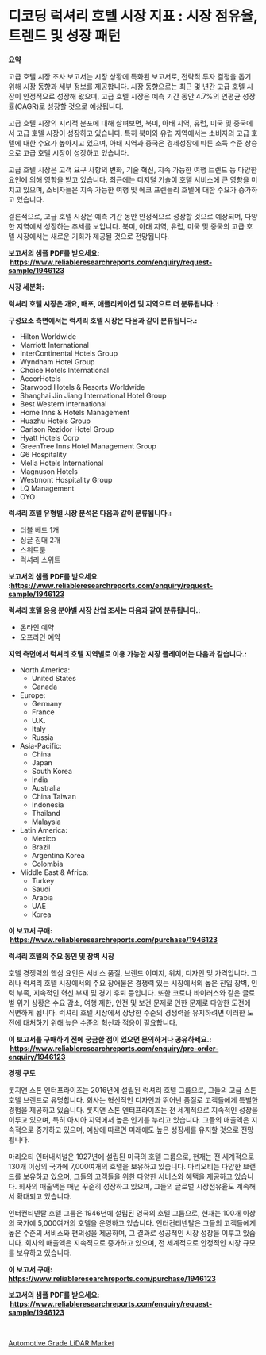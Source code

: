 <p><h1>디코딩 럭셔리 호텔 시장 지표 : 시장 점유율, 트렌드 및 성장 패턴</h1></p><p><strong>요약</strong></p>
<p><p>고급 호텔 시장 조사 보고서는 시장 상황에 특화된 보고서로, 전략적 투자 결정을 돕기 위해 시장 동향과 세부 정보를 제공합니다. 시장 동향으로는 최근 몇 년간 고급 호텔 시장이 안정적으로 성장해 왔으며, 고급 호텔 시장은 예측 기간 동안 4.7%의 연평균 성장률(CAGR)로 성장할 것으로 예상됩니다.</p><p>고급 호텔 시장의 지리적 분포에 대해 살펴보면, 북미, 아태 지역, 유럽, 미국 및 중국에서 고급 호텔 시장이 성장하고 있습니다. 특히 북미와 유럽 지역에서는 소비자의 고급 호텔에 대한 수요가 높아지고 있으며, 아태 지역과 중국은 경제성장에 따른 소득 수준 상승으로 고급 호텔 시장이 성장하고 있습니다.</p><p>고급 호텔 시장은 고객 요구 사항의 변화, 기술 혁신, 지속 가능한 여행 트렌드 등 다양한 요인에 의해 영향을 받고 있습니다. 최근에는 디지털 기술이 호텔 서비스에 큰 영향을 미치고 있으며, 소비자들은 지속 가능한 여행 및 에코 프렌들리 호텔에 대한 수요가 증가하고 있습니다.</p><p>결론적으로, 고급 호텔 시장은 예측 기간 동안 안정적으로 성장할 것으로 예상되며, 다양한 지역에서 성장하는 추세를 보입니다. 북미, 아태 지역, 유럽, 미국 및 중국의 고급 호텔 시장에서는 새로운 기회가 제공될 것으로 전망됩니다.</p></p>
<p><strong>보고서의 샘플 PDF를 받으세요: &nbsp;<a href="https://www.reliableresearchreports.com/enquiry/request-sample/1946123">https://www.reliableresearchreports.com/enquiry/request-sample/1946123</a></strong></p>
<p><strong>시장 세분화:</strong></p>
<p><strong> 럭셔리 호텔 시장은 개요, 배포, 애플리케이션 및 지역으로 더 분류됩니다. :</strong></p>
<p><strong>구성요소 측면에서는 럭셔리 호텔 시장은 다음과 같이 분류됩니다.:</strong></p>
<p><ul><li>Hilton Worldwide</li><li>Marriott International</li><li>InterContinental Hotels Group</li><li>Wyndham Hotel Group</li><li>Choice Hotels International</li><li>AccorHotels</li><li>Starwood Hotels & Resorts Worldwide</li><li>Shanghai Jin Jiang International Hotel Group</li><li>Best Western International</li><li>Home Inns & Hotels Management</li><li>Huazhu Hotels Group</li><li>Carlson Rezidor Hotel Group</li><li>Hyatt Hotels Corp</li><li>GreenTree Inns Hotel Management Group</li><li>G6 Hospitality</li><li>Melia Hotels International</li><li>Magnuson Hotels</li><li>Westmont Hospitality Group</li><li>LQ Management</li><li>OYO</li></ul></p>
<p><strong> 럭셔리 호텔 유형별 시장 분석은 다음과 같이 분류됩니다.:</strong></p>
<p><ul><li>더블 베드 1개</li><li>싱글 침대 2개</li><li>스위트룸</li><li>럭셔리 스위트</li></ul></p>
<p><strong>보고서의 샘플 PDF를 받으세요 :<a href="https://www.reliableresearchreports.com/enquiry/request-sample/1946123">https://www.reliableresearchreports.com/enquiry/request-sample/1946123</a></strong></p>
<p><strong> 럭셔리 호텔 응용 분야별 시장 산업 조사는 다음과 같이 분류됩니다.:</strong></p>
<p><ul><li>온라인 예약</li><li>오프라인 예약</li></ul></p>
<p><strong>지역 측면에서 럭셔리 호텔 지역별로 이용 가능한 시장 플레이어는 다음과 같습니다.:</strong></p>
<p><ul>
    <li>
        North America:
        <ul>
            <li>United States</li>
            <li>Canada</li>
        </ul>
    </li>
    <li>
        Europe:
        <ul>
            <li>Germany</li>
            <li>France</li>
            <li>U.K.</li>
            <li>Italy</li>
            <li>Russia</li>
        </ul>
    </li>
    <li>
        Asia-Pacific:
        <ul>
            <li>China</li>
            <li>Japan</li>
            <li>South Korea</li>
            <li>India</li>
            <li>Australia</li>
            <li>China Taiwan</li>
            <li>Indonesia</li>
            <li>Thailand</li>
            <li>Malaysia</li>
        </ul>
    </li>
    <li>
        Latin America:
        <ul>
            <li>Mexico</li>
            <li>Brazil</li>
            <li>Argentina Korea</li>
            <li>Colombia</li>
        </ul>
    </li>
    <li>
        Middle East & Africa:
        <ul>
            <li>Turkey</li>
            <li>Saudi</li>
            <li>Arabia</li>
            <li>UAE</li>
            <li>Korea</li>
        </ul>
    </li>
    </ul></p>
<p><strong>이 보고서 구매: &nbsp;<a href="https://www.reliableresearchreports.com/purchase/1946123">https://www.reliableresearchreports.com/purchase/1946123</a></strong></p>
<p><strong>럭셔리 호텔의 주요 동인 및 장벽 시장</strong></p>
<p><p>호텔 경쟁력의 핵심 요인은 서비스 품질, 브랜드 이미지, 위치, 디자인 및 가격입니다. 그러나 럭셔리 호텔 시장에서의 주요 장애물은 경쟁력 있는 시장에서의 높은 진입 장벽, 인력 부족, 지속적인 혁신 부재 및 경기 후퇴 등입니다. 또한 코로나 바이러스와 같은 글로벌 위기 상황은 수요 감소, 여행 제한, 안전 및 보건 문제로 인한 문제로 다양한 도전에 직면하게 됩니다. 럭셔리 호텔 시장에서 상당한 수준의 경쟁력을 유지하려면 이러한 도전에 대처하기 위해 높은 수준의 혁신과 적응이 필요합니다.</p></p>
<p><strong>이 보고서를 구매하기 전에 궁금한 점이 있으면 문의하거나 공유하세요.: &nbsp;<a href="https://www.reliableresearchreports.com/enquiry/pre-order-enquiry/1946123">https://www.reliableresearchreports.com/enquiry/pre-order-enquiry/1946123</a></strong></p>
<p><strong>경쟁 구도</strong></p>
<p><p>롯지앤 스톤 엔터프라이즈는 2016년에 설립된 럭셔리 호텔 그룹으로, 그들의 고급 스톤 호텔 브랜드로 유명합니다. 회사는 혁신적인 디자인과 뛰어난 품질로 고객들에게 특별한 경험을 제공하고 있습니다. 롯지앤 스톤 엔터프라이즈는 전 세계적으로 지속적인 성장을 이루고 있으며, 특히 아시아 지역에서 높은 인기를 누리고 있습니다. 그들의 매출액은 지속적으로 증가하고 있으며, 예상에 따르면 미래에도 높은 성장세를 유지할 것으로 전망됩니다.</p><p>마리오티 인터내셔널은 1927년에 설립된 미국의 호텔 그룹으로, 현재는 전 세계적으로 130개 이상의 국가에 7,000여개의 호텔을 보유하고 있습니다. 마리오티는 다양한 브랜드를 보유하고 있으며, 그들의 고객들을 위한 다양한 서비스와 혜택을 제공하고 있습니다. 회사의 매출액은 매년 꾸준히 성장하고 있으며, 그들의 글로벌 시장점유율도 계속해서 확대되고 있습니다.</p><p>인터컨티넨탈 호텔 그룹은 1946년에 설립된 영국의 호텔 그룹으로, 현재는 100개 이상의 국가에 5,000여개의 호텔을 운영하고 있습니다. 인터컨티넨탈은 그들의 고객들에게 높은 수준의 서비스와 편의성을 제공하며, 그 결과로 성공적인 시장 성장을 이루고 있습니다. 회사의 매출액은 지속적으로 증가하고 있으며, 전 세계적으로 안정적인 시장 규모를 보유하고 있습니다.</p></p>
<p><strong>이 보고서 구매: &nbsp; <a href="https://www.reliableresearchreports.com/purchase/1946123">https://www.reliableresearchreports.com/purchase/1946123</a></strong></p>
<p><strong>보고서의 샘플 PDF를 받으세요: &nbsp;<a href="https://www.reliableresearchreports.com/enquiry/request-sample/1946123">https://www.reliableresearchreports.com/enquiry/request-sample/1946123</a></strong><strong></strong></p>
<p>&nbsp;</p>
<p><p><a href="https://github.com/WillieWoodard/Market-Research-Report-List-4/blob/main/automotive-grade-lidar-market.md">Automotive Grade LiDAR Market</a></p></p>